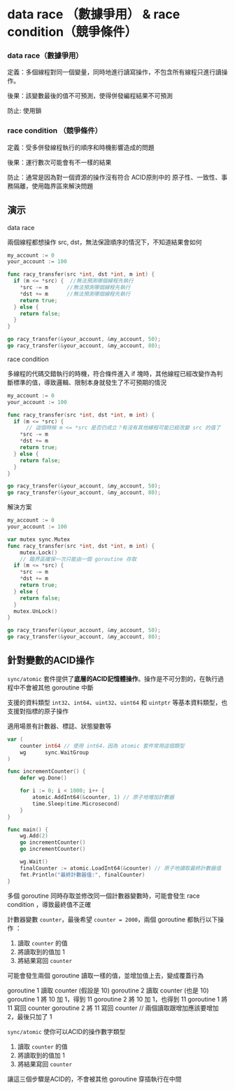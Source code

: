 # data race （數據爭用） & race condition（競爭條件）

### data race（數據爭用）

定義：多個線程對同一個變量，同時地進行讀寫操作，不包含所有線程只進行讀操作。

後果：該變數最後的值不可預測，使得併發編程結果不可預測

防止:   使用鎖

### race condition （競爭條件）

定義：受多併發線程執行的順序和時機影響造成的問題

後果：運行數次可能會有不一樣的結果

防止：通常是因為對一個資源的操作沒有符合 ACID原則中的 原子性、一致性、事務隔離，使用臨界區來解決問題

## 演示

data race

兩個線程都想操作 src, dst，無法保證順序的情況下，不知道結果會如何

```go
my_account := 0
your_account := 100

func racy_transfer(src *int, dst *int, m int) {
  if (m <= *src) {  //無法預測哪個線程先執行
    *src -= m      //無法預測哪個線程先執行
    *dst += m      //無法預測哪個線程先執行
    return true;
  } else {
    return false;
  }
}

go racy_transfer(&your_account, &my_account, 50);
go racy_transfer(&your_account, &my_account, 80);
```

race condition

多線程的代碼交錯執行的時機，符合條件進入 if 塊時，其他線程已經改變作為判斷標準的值，導致邏輯、限制本身就發生了不可預期的情況

```go
my_account := 0
your_account := 100

func racy_transfer(src *int, dst *int, m int) {
  if (m <= *src) { 
	  // 這個時候 m <= *src 是否仍成立？有沒有其他線程可能已經改變 src 的值了
    *src -= m      
    *dst += m      
    return true;
  } else {
    return false;
  }
}

go racy_transfer(&your_account, &my_account, 50);
go racy_transfer(&your_account, &my_account, 80);
```

解決方案

```go
my_account := 0
your_account := 100

var mutex sync.Mutex
func racy_transfer(src *int, dst *int, m int) {
	mutex.Lock()
	// 臨界區確保一次只能由一個 goroutine 存取
  if (m <= *src) { 
    *src -= m      
    *dst += m      
    return true;
  } else {
    return false;
  }
  mutex.UnLock()
}

go racy_transfer(&your_account, &my_account, 50);
go racy_transfer(&your_account, &my_account, 80);
```

## 針對變數的ACID操作

`sync/atomic` 套件提供了**底層的ACID記憶體操作**。操作是不可分割的，在執行過程中不會被其他 goroutine 中斷

支援的資料類型 `int32`、`int64`、`uint32`、`uint64` 和 `uintptr` 等基本資料類型，也支援對指標的原子操作

適用場景有計數器、標誌、狀態變數等

```go
var (
	counter int64 // 使用 int64，因為 atomic 套件常用這個類型
	wg      sync.WaitGroup
)

func incrementCounter() {
	defer wg.Done()

	for i := 0; i < 1000; i++ {
		atomic.AddInt64(&counter, 1) // 原子地增加計數器
		time.Sleep(time.Microsecond)
	}
}

func main() {
	wg.Add(2)
	go incrementCounter()
	go incrementCounter()

	wg.Wait()
	finalCounter := atomic.LoadInt64(&counter) // 原子地讀取最終計數器值
	fmt.Println("最終計數器值:", finalCounter)
}
```

多個 goroutine 同時存取並修改同一個計數器變數時，可能會發生 race condition ，導致最終值不正確

計數器變數 `counter`，最後希望 `counter = 2000`，兩個 goroutine 都執行以下操作 ：

1. 讀取 `counter` 的值
2. 將讀取到的值加 1
3. 將結果寫回 `counter` 

可能會發生兩個 goroutine 讀取一樣的值，並增加值上去，變成覆蓋行為

goroutine 1 讀取 counter (假設是 10)
goroutine 2 讀取 counter (也是 10)
goroutine 1 將 10 加 1，得到 11
goroutine 2 將 10 加 1，也得到 11
goroutine 1 將 11 寫回 counter
goroutine 2 將 11 寫回 counter  // 兩個讀取跟增加應該要增加2，最後只加了 1

`sync/atomic` 使你可以ACID的操作數字類型

1. 讀取 `counter` 的值
2. 將讀取到的值加 1
3. 將結果寫回 `counter` 

讓這三個步驟是ACID的，不會被其他 goroutine 穿插執行在中間